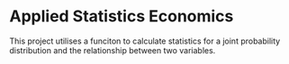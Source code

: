 # Applied Statistics Economics 
This project utilises a funciton to calculate statistics for a joint probability distribution and the relationship between two variables. 
